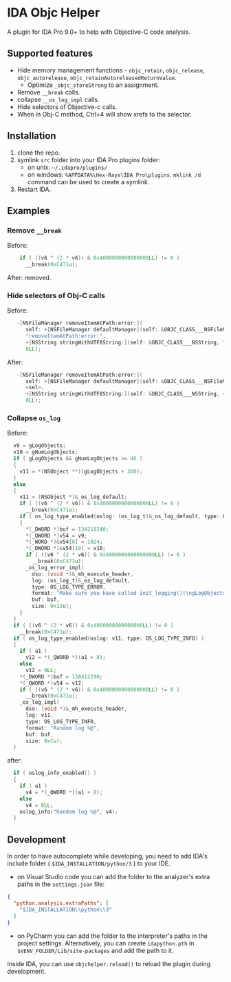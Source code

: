 # IDA Objc Helper
A plugin for IDA Pro 9.0+ to help with Objective-C code analysis.

## Supported features
- Hide memory management functions - `objc_retain`, `objc_release`, `objc_autorelease`, `objc_retainAutoreleasedReturnValue`. 
  - Optimize `_objc_storeStrong` to an assignment.
- Remove `__break` calls.
- collapse `__os_log_impl` calls.
- Hide selectors of Objective-c calls.
- When in Obj-C method, Ctrl+4 will show xrefs to the selector.

## Installation
1. clone the repo.
2. symlink `src` folder into your IDA Pro plugins folder:
    - on unix: `~/.idapro/plugins/`
    - on windows: `%APPDATA%\Hex-Rays\IDA Pro\plugins`. `mklink /d` command can be used to create a symlink.
3. Restart IDA. 

## Examples
### Remove `__break`
Before:
```c
    if ( ((v6 ^ (2 * v6)) & 0x4000000000000000LL) != 0 )
      __break(0xC471u);
```

After: removed.

### Hide selectors of Obj-C calls
Before:
```c
   -[NSFileManager removeItemAtPath:error:](
      self: +[NSFileManager defaultManager](self: &OBJC_CLASS___NSFileManager, "defaultManager"),
      "removeItemAtPath:error:",
      +[NSString stringWithUTF8String:](self: &OBJC_CLASS___NSString, "stringWithUTF8String:, *(_QWORD *)&buf[v5]),
      0LL);
```

After:
```c
   -[NSFileManager removeItemAtPath:error:](
      self: +[NSFileManager defaultManager](self: &OBJC_CLASS___NSFileManager, <sel>),
      <sel>,
      +[NSString stringWithUTF8String:](self: &OBJC_CLASS___NSString, <sel>, *(_QWORD *)&buf[v5]),
      0LL);
```

### Collapse `os_log`
Before:

```c
  v9 = gLogObjects;
  v10 = gNumLogObjects;
  if ( gLogObjects && gNumLogObjects >= 46 )
  {
    v11 = *(NSObject **)(gLogObjects + 360);
  }
  else
  {
    v11 = (NSObject *)&_os_log_default;
    if ( ((v6 ^ (2 * v6)) & 0x4000000000000000LL) != 0 )
      __break(0xC471u);
    if ( os_log_type_enabled(oslog: (os_log_t)&_os_log_default, type: OS_LOG_TYPE_ERROR) )
    {
      *(_DWORD *)buf = 134218240;
      *(_QWORD *)v54 = v9;
      *(_WORD *)&v54[8] = 1024;
      *(_DWORD *)&v54[10] = v10;
      if ( ((v6 ^ (2 * v6)) & 0x4000000000000000LL) != 0 )
        __break(0xC471u);
      _os_log_error_impl(
        dso: (void *)&_mh_execute_header,
        log: (os_log_t)&_os_log_default,
        type: OS_LOG_TYPE_ERROR,
        format: "Make sure you have called init_logging()!\ngLogObjects: %p, gNumLogObjects: %d",
        buf: buf,
        size: 0x12u);
    }
  }
  if ( ((v6 ^ (2 * v6)) & 0x4000000000000000LL) != 0 )
    __break(0xC471u);
  if ( os_log_type_enabled(oslog: v11, type: OS_LOG_TYPE_INFO) )
  {
    if ( a1 )
      v12 = *(_QWORD *)(a1 + 8);
    else
      v12 = 0LL;
    *(_DWORD *)buf = 138412290;
    *(_QWORD *)v54 = v12;
    if ( ((v6 ^ (2 * v6)) & 0x4000000000000000LL) != 0 )
      __break(0xC471u);
    _os_log_impl(
      dso: (void *)&_mh_execute_header,
      log: v11,
      type: OS_LOG_TYPE_INFO,
      format: "Random log %@",
      buf: buf,
      size: 0xCu);
  }
```

after:
```c
  if ( oslog_info_enabled() )
  {
    if ( a1 )
      v4 = *(_QWORD *)(a1 + 8);
    else
      v4 = 0LL;
    oslog_info("Random log %@", v4);
  }
```

## Development
In order to have autocomplete while developing, you need to add IDA's include folder ( `$IDA_INSTALLATION/python/3` ) to your IDE.
- on Visual Studio code you can add the folder to the analyzer's extra paths in the `settings.json` file:
```json
{
  "python.analysis.extraPaths": [
    "$IDA_INSTALLATION\\python\\3"
  ]
}
```
- on PyCharm you can add the folder to the interpreter's paths in the project settings. 
  Alternatively, you can create `idapython.pth` in `$VENV_FOLDER/Lib/site-packages` and add the path to it.

Inside IDA, you can use `objchelper.reload()` to reload the plugin during development.